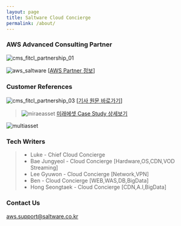 ```yaml
---
layout: page
title: Saltware Cloud Concierge
permalink: /about/
---
```


### AWS Advanced Consulting Partner
![cms_fitcl_partnership_01](https://user-images.githubusercontent.com/30482872/29053412-f0a528ca-7c2a-11e7-93d1-94664b2058fb.gif)

![aws_saltware](https://user-images.githubusercontent.com/29446742/29101274-1395a942-7cec-11e7-814d-edaf82bbb9b6.png)
[[AWS Partner 정보](https://aws.amazon.com/ko/partners/find/partnerdetails/?n=Saltware&id=001E000000xHZ4MIAW#psf-solutions)]

### Customer References
![cms_fitcl_partnership_03](https://user-images.githubusercontent.com/30482872/29053430-00e02654-7c2b-11e7-8e37-a1aa3bda5ff2.gif)
[[기사 원문 바로가기](http://www.etnews.com/20150721000197)]

>![miraeasset](https://user-images.githubusercontent.com/29446742/29102407-d998ce7e-7cf3-11e7-9751-2601b4bcbcab.jpg)
[미래에셋 Case Study 상세보기](https://aws.amazon.com/ko/solutions/case-studies/miraeasset/)

![multiasset](https://user-images.githubusercontent.com/29446742/29102408-dbeb59ee-7cf3-11e7-909c-816f8fc11445.jpg)


### Tech Writers
>- Luke - Chief Cloud Concierge
>- Bae Jungyeol - Cloud Concierge [Hardware,OS,CDN,VOD Streaming]
>- Lee Gyuwon - Cloud Concierge [Network,VPN]
>- Ben - Cloud Concierge [WEB,WAS,DB,BigData]
>- Hong Seongtaek - Cloud Concierge [CDN,A.I,BigData]


### Contact Us

[aws.support@saltware.co.kr](mailto:aws.support@saltware.co.kr)
